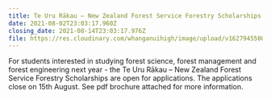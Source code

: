 ```yaml
---
title: Te Uru Rākau – New Zealand Forest Service Forestry Scholarships
date: 2021-08-02T23:03:17.960Z
closing_date: 2021-08-14T23:03:17.976Z
file: https://res.cloudinary.com/whanganuihigh/image/upload/v1627945500/Careers%20and%20Vocational/2021_forestry_scholarship_brochure.pdf
---
```

For students interested in studying forest science, forest management and forest engineering next year - the Te Uru Rākau – New Zealand Forest Service Forestry Scholarships are open for applications. The applications close on 15th August. See pdf brochure attached for more information.